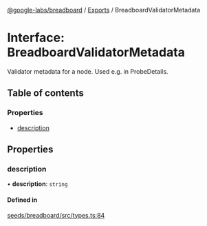 [@google-labs/breadboard](../README.md) / [Exports](../modules.md) / BreadboardValidatorMetadata

# Interface: BreadboardValidatorMetadata

Validator metadata for a node.
Used e.g. in ProbeDetails.

## Table of contents

### Properties

- [description](BreadboardValidatorMetadata.md#description)

## Properties

### description

• **description**: `string`

#### Defined in

[seeds/breadboard/src/types.ts:84](https://github.com/Chizobaonorh/labs-prototypes/blob/2adb69f/seeds/breadboard/src/types.ts#L84)
